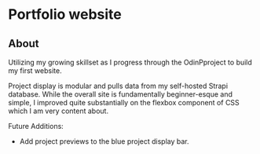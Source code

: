# Portfolio website

## About

Utilizing my growing skillset as I progress through the OdinPproject to build my first website.

Project display is modular and pulls data from my self-hosted Strapi database.
While the overall site is fundamentally beginner-esque and simple, I improved quite substantially on the flexbox component of CSS which I am very content about.

Future Additions:
- Add project previews to the blue project display bar.